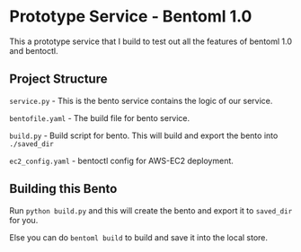 # Prototype Service - Bentoml 1.0

This a prototype service that I build to test out all the features of bentoml
1.0 and bentoctl.


## Project Structure

`service.py` - This is the bento service contains the logic of our service.

`bentofile.yaml` - The build file for bento service.

`build.py` - Build script for bento. This will build and export the bento into
`./saved_dir`

`ec2_config.yaml` - bentoctl config for AWS-EC2 deployment.

## Building this Bento

Run `python build.py` and this will create the bento and export it to `saved_dir` for you.

Else you can do `bentoml build` to build and save it into the local store.

